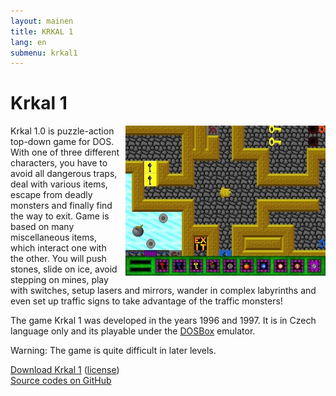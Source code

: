 ```yaml
---
layout: mainen
title: KRKAL 1
lang: en
submenu: krkal1
---
```

# Krkal 1

<img src="/img/galerie/img/Krka1FL.jpg" style="float:right;margin-left:10px;" alt="level"/>
Krkal 1.0 is puzzle-action top-down game for DOS.  
With one of three different characters, you have to avoid all dangerous traps, deal with various items, escape from deadly monsters and finally find the way to exit. 
Game is based on many miscellaneous items, which interact one with the other. You will push stones, slide on ice, 
avoid stepping on mines, play with switches, setup lasers and mirrors, wander in complex labyrinths and even 
set up traffic signs to take advantage of the traffic monsters!

The game Krkal 1 was developed in the years 1996 and 1997. It is in Czech language only and its playable under the [DOSBox](http://www.dosbox.com/) emulator.
   
Warning: The game is quite difficult in later levels.
   
[Download Krkal 1](https://github.com/HonzaMD/Krkal1/releases/download/v0.9.2/Krkal1.zip) ([license](/en/download.html))  
[Source codes on GitHub](https://github.com/HonzaMD/Krkal1)


